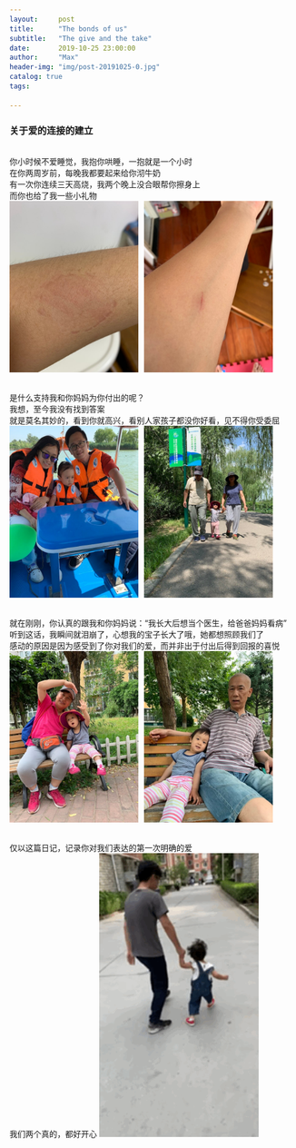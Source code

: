 ```yaml
---
layout:     post
title:      "The bonds of us"
subtitle:   "The give and the take"
date:       2019-10-25 23:00:00
author:     "Max"
header-img: "img/post-20191025-0.jpg"
catalog: true
tags:

---
```


> 

<h3>关于爱的连接的建立</h3> 
<br>你小时候不爱睡觉，我抱你哄睡，一抱就是一个小时
<br>在你两周岁前，每晚我都要起来给你沏牛奶
<br>有一次你连续三天高烧，我两个晚上没合眼帮你擦身上
<br>而你也给了我一些小礼物
<br>
<img src="/img/post-20191025-1.jpg"  alt="图片说明" width="45%" style="display: inline-block;" ><img src="/img/post-20191025-2.jpg"  alt="图片说明" width="45%" style="display: inline-block; margin-left: 10px;"> 

<br>是什么支持我和你妈妈为你付出的呢？
<br>我想，至今我没有找到答案
<br>就是莫名其妙的，看到你就高兴，看别人家孩子都没你好看，见不得你受委屈
<img src="/img/post-20191025-3.jpg"  alt="图片说明" width="45%" style="display: inline-block;" ><img src="/img/post-20191025-4.jpg"  alt="图片说明" width="45%" style="display: inline-block; margin-left: 10px;"> 

<br>就在刚刚，你认真的跟我和你妈妈说：“我长大后想当个医生，给爸爸妈妈看病”
<br>听到这话，我瞬间就泪崩了，心想我的宝子长大了哦，她都想照顾我们了
<br>感动的原因是因为感受到了你对我们的爱，而并非出于付出后得到回报的喜悦
<img src="/img/post-20191025-5.jpg"  alt="图片说明" width="45%" style="display: inline-block;" ><img src="/img/post-20191025-6.jpg"  alt="图片说明" width="45%" style="display: inline-block; margin-left: 10px;"> 


<br>仅以这篇日记，记录你对我们表达的第一次明确的爱
<br>我们两个真的，都好开心
![gif](/img/post-20191025-1.gif)




